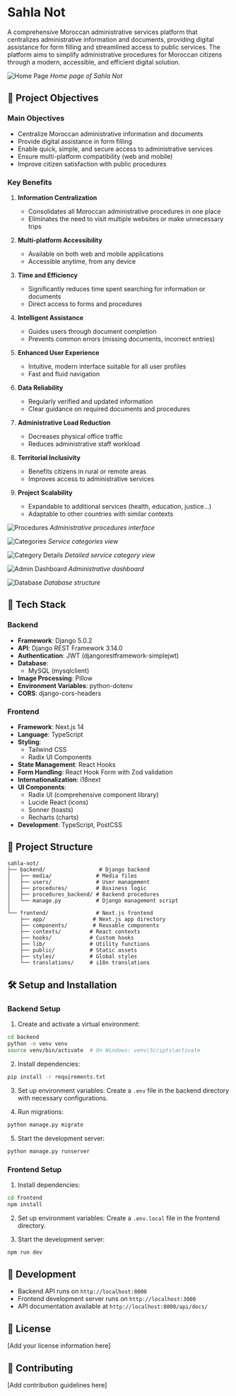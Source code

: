 # Sahla Not

A comprehensive Moroccan administrative services platform that centralizes administrative information and documents, providing digital assistance for form filling and streamlined access to public services. The platform aims to simplify administrative procedures for Moroccan citizens through a modern, accessible, and efficient digital solution.

![Home Page](screenshots/home.png)
*Home page of Sahla Not*

## 🌟 Project Objectives

### Main Objectives
- Centralize Moroccan administrative information and documents
- Provide digital assistance in form filling
- Enable quick, simple, and secure access to administrative services
- Ensure multi-platform compatibility (web and mobile)
- Improve citizen satisfaction with public procedures

### Key Benefits

1. **Information Centralization**
   - Consolidates all Moroccan administrative procedures in one place
   - Eliminates the need to visit multiple websites or make unnecessary trips

2. **Multi-platform Accessibility**
   - Available on both web and mobile applications
   - Accessible anytime, from any device

3. **Time and Efficiency**
   - Significantly reduces time spent searching for information or documents
   - Direct access to forms and procedures

4. **Intelligent Assistance**
   - Guides users through document completion
   - Prevents common errors (missing documents, incorrect entries)

5. **Enhanced User Experience**
   - Intuitive, modern interface suitable for all user profiles
   - Fast and fluid navigation

6. **Data Reliability**
   - Regularly verified and updated information
   - Clear guidance on required documents and procedures

7. **Administrative Load Reduction**
   - Decreases physical office traffic
   - Reduces administrative staff workload

8. **Territorial Inclusivity**
   - Benefits citizens in rural or remote areas
   - Improves access to administrative services

9. **Project Scalability**
   - Expandable to additional services (health, education, justice...)
   - Adaptable to other countries with similar contexts

![Procedures](screenshots/procedure.png)
*Administrative procedures interface*

![Categories](screenshots/categories.png)
*Service categories view*

![Category Details](screenshots/categorie-details.png)
*Detailed service category view*

![Admin Dashboard](screenshots/django%20admin%20dashbaord.png)
*Administrative dashboard*

![Database](screenshots/database.png)
*Database structure*

## 🚀 Tech Stack

### Backend
- **Framework**: Django 5.0.2
- **API**: Django REST Framework 3.14.0
- **Authentication**: JWT (djangorestframework-simplejwt)
- **Database**: 
  - MySQL (mysqlclient)
- **Image Processing**: Pillow
- **Environment Variables**: python-dotenv
- **CORS**: django-cors-headers

### Frontend
- **Framework**: Next.js 14
- **Language**: TypeScript
- **Styling**: 
  - Tailwind CSS
  - Radix UI Components
- **State Management**: React Hooks
- **Form Handling**: React Hook Form with Zod validation
- **Internationalization**: i18next
- **UI Components**: 
  - Radix UI (comprehensive component library)
  - Lucide React (icons)
  - Sonner (toasts)
  - Recharts (charts)
- **Development**: TypeScript, PostCSS

## 📁 Project Structure

```
sahla-not/
├── backend/                 # Django backend
│   ├── media/              # Media files
│   ├── users/              # User management
│   ├── procedures/         # Business logic
│   ├── procedures_backend/ # Backend procedures
│   └── manage.py           # Django management script
│
└── frontend/               # Next.js frontend
    ├── app/               # Next.js app directory
    ├── components/        # Reusable components
    ├── contexts/         # React contexts
    ├── hooks/            # Custom hooks
    ├── lib/              # Utility functions
    ├── public/           # Static assets
    ├── styles/           # Global styles
    └── translations/     # i18n translations
```

## 🛠️ Setup and Installation

### Backend Setup

1. Create and activate a virtual environment:
```bash
cd backend
python -m venv venv
source venv/bin/activate  # On Windows: venv\Scripts\activate
```

2. Install dependencies:
```bash
pip install -r requirements.txt
```

3. Set up environment variables:
Create a `.env` file in the backend directory with necessary configurations.

4. Run migrations:
```bash
python manage.py migrate
```

5. Start the development server:
```bash
python manage.py runserver
```

### Frontend Setup

1. Install dependencies:
```bash
cd frontend
npm install
```

2. Set up environment variables:
Create a `.env.local` file in the frontend directory.

3. Start the development server:
```bash
npm run dev
```

## 🔧 Development

- Backend API runs on `http://localhost:8000`
- Frontend development server runs on `http://localhost:3000`
- API documentation available at `http://localhost:8000/api/docs/`

## 📝 License

[Add your license information here]

## 👥 Contributing

[Add contribution guidelines here]
